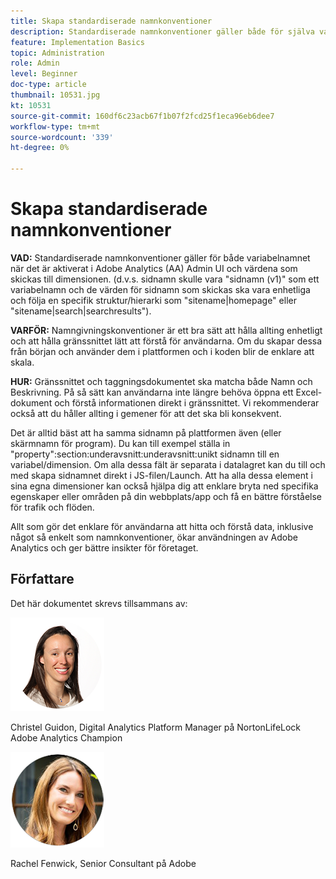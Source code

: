 ```yaml
---
title: Skapa standardiserade namnkonventioner
description: Standardiserade namnkonventioner gäller både för själva variabelnamnet när det är aktiverat i användargränssnittet i AA Admin och värdena som skickas till dimensionen.
feature: Implementation Basics
topic: Administration
role: Admin
level: Beginner
doc-type: article
thumbnail: 10531.jpg
kt: 10531
source-git-commit: 160df6c23acb67f1b07f2fcd25f1eca96eb6dee7
workflow-type: tm+mt
source-wordcount: '339'
ht-degree: 0%

---
```



# Skapa standardiserade namnkonventioner

**VAD:** Standardiserade namnkonventioner gäller för både variabelnamnet när det är aktiverat i Adobe Analytics (AA) Admin UI och värdena som skickas till dimensionen. (d.v.s. sidnamn skulle vara &quot;sidnamn (v1)&quot; som ett variabelnamn och de värden för sidnamn som skickas ska vara enhetliga och följa en specifik struktur/hierarki som &quot;sitename|homepage&quot; eller &quot;sitename|search|searchresults&quot;).

**VARFÖR:** Namngivningskonventioner är ett bra sätt att hålla allting enhetligt och att hålla gränssnittet lätt att förstå för användarna. Om du skapar dessa från början och använder dem i plattformen och i koden blir de enklare att skala.

**HUR:** Gränssnittet och taggningsdokumentet ska matcha både Namn och Beskrivning. På så sätt kan användarna inte längre behöva öppna ett Excel-dokument och förstå informationen direkt i gränssnittet. Vi rekommenderar också att du håller allting i gemener för att det ska bli konsekvent.

Det är alltid bäst att ha samma sidnamn på plattformen även (eller skärmnamn för program). Du kan till exempel ställa in &quot;property&quot;:section:underavsnitt:underavsnitt:unikt sidnamn till en variabel/dimension. Om alla dessa fält är separata i datalagret kan du till och med skapa sidnamnet direkt i JS-filen/Launch. Att ha alla dessa element i sina egna dimensioner kan också hjälpa dig att enklare bryta ned specifika egenskaper eller områden på din webbplats/app och få en bättre förståelse för trafik och flöden.

Allt som gör det enklare för användarna att hitta och förstå data, inklusive något så enkelt som namnkonventioner, ökar användningen av Adobe Analytics och ger bättre insikter för företaget.

## Författare

Det här dokumentet skrevs tillsammans av:

![Christel Guidon](assets/Christel-Headshot-150.png)

Christel Guidon, Digital Analytics Platform Manager på NortonLifeLock Adobe Analytics Champion

![Rachel Fenwick](assets/Rachel-Fenwick-150.png)

Rachel Fenwick, Senior Consultant på Adobe
